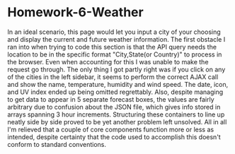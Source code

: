 # Homework-6-Weather
In an ideal scenario, this page would let you input a city of your choosing and display the current and future weather information. The first obstacle I ran into when trying to code this section is that the API query needs the location to be in the specific format "City,State(or Country)" to process in the browser. Even when accounting for this I was unable to make the request go through. The only thing I got partly right was if you click on any of the cities in the left sidebar, it seems to perform the correct AJAX call and show the name, temperature, humidity and wind speed. The date, icon, and UV index ended up being omitted regrettably. Also, despite managing to get data to appear in 5 separate forecast boxes, the values are fairly arbitrary due to confusion about the JSON file, which gives info stored in arrays spanning 3 hour increments. Structuring these containers to line up neatly side by side proved to be yet another problem left unsolved. All in all I'm relieved that a couple of core components function more or less as intended, despite certainty that the code used to accomplish this doesn't conform to standard conventions. 
